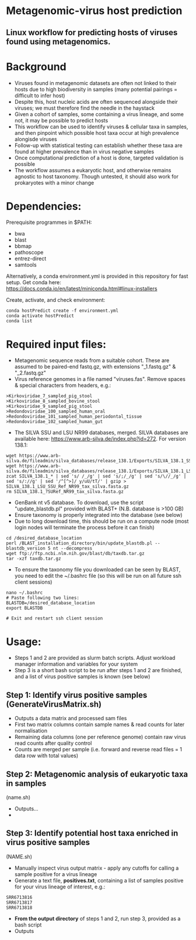 # Metagenomic-virus host prediction

## Linux workflow for predicting hosts of viruses found using metagenomics.

# Background
- Viruses found in metagenomic datasets are often not linked to their hosts due to high biodiversity in samples (many potential pairings = difficult to infer host)
- Despite this, host nucleic acids are often sequenced alongside their viruses; we must therefore find the needle in the haystack
- Given a cohort of samples, some containing a virus lineage, and some not, it may be possible to predict hosts
- This workflow can be used to identify viruses & cellular taxa in samples, and then pinpoint which possible host taxa occur at high prevalence alongisde viruses
- Follow-up with statistical testing can establish whether these taxa are found at higher prevalence than in virus negative samples
- Once computational prediction of a host is done, targeted validation is possible
- The workflow assumes a eukaryotic host, and otherwise remains agnostic to host taxonomy. Though untested, it should also work for prokaryotes with a minor change

# Dependencies:
Prerequisite programmes in $PATH:
- bwa
- blast
- bbmap
- pathoscope
- entrez-direct
- samtools

Alternatively, a conda environment.yml is provided in this repository for fast setup.
Get conda here:
https://docs.conda.io/en/latest/miniconda.html#linux-installers

Create, activate, and check environment:
```
conda hostPredict create -f environment.yml
conda activate hostPredict
conda list
```

# Required input files:
- Metagenomic sequence reads from a suitable cohort. These are assumed to be paired-end fastq.gz, with extensions "_1.fastq.gz" & "_2.fastq.gz"
- Virus reference genomes in a file named "viruses.fas". Remove spaces & special characters from headers, e.g.:
```
>Kirkoviridae_7_sampled_pig_stool
>Kirkoviridae_8_sampled_bovine_stool
>Kirkoviridae_9_sampled_pig_stool
>Redondoviridae_100_sampled_human_oral
>Redondoviridae_101_sampled_human_periodontal_tissue
>Redondoviridae_102_sampled_human_gut
```
- The SILVA SSU and LSU NR99 databases, merged. SILVA databases are available here: https://www.arb-silva.de/index.php?id=272. For version 138.1:
```
wget https://www.arb-silva.de/fileadmin/silva_databases/release_138.1/Exports/SILVA_138.1_SSURef_NR99_tax_silva.fasta.gz
wget https://www.arb-silva.de/fileadmin/silva_databases/release_138.1/Exports/SILVA_138.1_LSURef_NR99_tax_silva.fasta.gz
zcat SILVA_138.1_* | sed 's/ /_/g' | sed 's/;/_/g' | sed 's/\//_/g' | sed 's/://g' | sed '/^[^>]/ y/uU/tT/' | gzip > SILVA_138.1_LSU_SSU_Ref_NR99_tax_silva.fasta.gz
rm SILVA_138.1_?SURef_NR99_tax_silva.fasta.gz
```
- GenBank nt v5 database. To download, use the script "update_blastdb.pl" provided with BLAST+ (N.B. database is >100 GB)
- Ensure taxonomy is properly integrated into the database (see below)
- Due to long download time, this should be run on a compute node (most login nodes will terminate the process before it can finish)
```
cd /desired_database_location
perl /BLAST_installation_directory/bin/update_blastdb.pl --blastdb_version 5 nt --decompress
wget ftp://ftp.ncbi.nlm.nih.gov/blast/db/taxdb.tar.gz
tar -xzf taxdb.tar.gz
```
- To ensure the taxonomy file you downloaded can be seen by BLAST, you need to edit the ~/.bashrc file (so this will be run on all future ssh client sessions)
```
nano ~/.bashrc
# Paste following two lines:
BLASTDB=/desired_database_location
export BLASTDB

# Exit and restart ssh client session
```








# Usage:

- Steps 1 and 2 are provided as slurm batch scripts. Adjust workload manager information and variables for your system
- Step 3 is a short bash script to be run after steps 1 and 2 are finished, and a list of virus positive samples is known (see below)

## Step 1: Identify virus positive samples (GenerateVirusMatrix.sh)
- Outputs a data matrix and processed sam files
- First two matrix columns contain sample names & read counts for later normalisation
- Remaining data columns (one per reference genome) contain raw virus read counts after quality control
- Counts are merged per sample (i.e. forward and reverse read files = 1 data row with total values)

## Step 2: Metagenomic analysis of eukaryotic taxa in samples
(name.sh)
- Outputs...
- 

## Step 3: Identify potential host taxa enriched in virus positive samples 
(NAME.sh)

- Manually inspect virus output matrix - apply any cutoffs for calling a sample positive for a virus lineage
- Generate a text file, **positives.txt**, containing a list of samples positive for your virus lineage of interest, e.g.: 
```
SRR6713816
SRR6713817
SRR6713818
````
- **From the output directory** of steps 1 and 2, run step 3, provided as a bash script
- Outputs 

